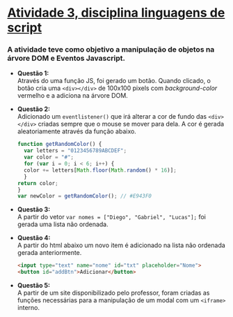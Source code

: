 # [**Atividade 3, disciplina linguagens de script**](https://ewertonmac.github.io/atividadelingscript/)

### A atividade teve como objetivo a manipulação de objetos na árvore **DOM** e **Eventos** Javascript.

* **Questão 1:**<br>
Através do uma função JS, foi gerado um botão. Quando clicado, o botão cria uma ```<div></div>``` de 100x100 pixels com *background-color* vermelho e a adiciona na árvore DOM.


* **Questão 2:**<br>
Adicionado um ```eventlistener()``` que irá alterar a cor de fundo das ```<div></div>``` criadas sempre que o mouse se mover para dela. A cor é gerada aleatoriamente através da função abaixo.<br>
  ```javascript
  function getRandomColor() {
    var letters = "0123456789ABCDEF";
    var color = "#";
    for (var i = 0; i < 6; i++) {
    color += letters[Math.floor(Math.random() * 16)];
    }
  return color;
  }
  var newColor = getRandomColor(); // #E943F0
  ```
  
* **Questão 3:**<br>
A partir do vetor ```var nomes = ["Diego", "Gabriel", "Lucas"];``` foi gerada uma lista não ordenada.

* **Questão 4:**<br>
A partir do html abaixo um novo item é adicionado na lista não ordenada gerada anteriormente.
  ```html
  <input type="text" name="nome" id="txt" placeholder="Nome">
  <button id="addBtn">Adicionar</button>
  ```

* **Questão 5:**<br>
A partir de um site disponibilizado pelo professor, foram criadas as funções necessárias para a manipulação de um modal com um ```<iframe>``` interno.
